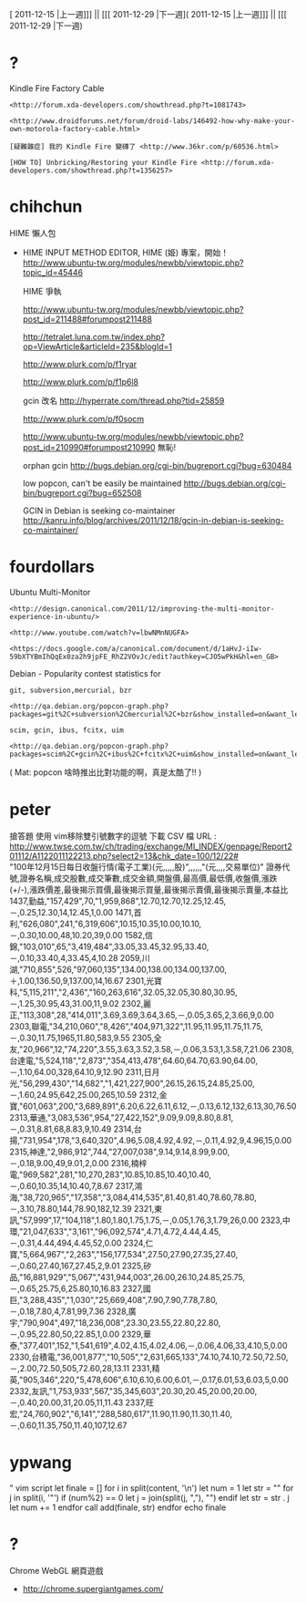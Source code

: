 [ 2011-12-15 |上一週]]] || [[[ 2011-12-29 |下一週]( 2011-12-15 |上一週]]] || [[[ 2011-12-29 |下一週)



# ?

Kindle Fire Factory Cable

    <http://forum.xda-developers.com/showthread.php?t=1081743>  

    <http://www.droidforums.net/forum/droid-labs/146492-how-why-make-your-own-motorola-factory-cable.html>  

    [疑難雜症] 我的 Kindle Fire 變磚了 <http://www.36kr.com/p/60536.html>  

    [HOW TO] Unbricking/Restoring your Kindle Fire <http://forum.xda-developers.com/showthread.php?t=1356257>  

# chihchun


HIME 懶人包
- HIME INPUT METHOD EDITOR, HIME (姫) 專案，開始！<http://www.ubuntu-tw.org/modules/newbb/viewtopic.php?topic_id=45446>  

    HIME 爭執

    <http://www.ubuntu-tw.org/modules/newbb/viewtopic.php?post_id=211488#forumpost211488>  

    <http://tetralet.luna.com.tw/index.php?op=ViewArticle&articleId=235&blogId=1>  

    <http://www.plurk.com/p/f1ryar>  

    <http://www.plurk.com/p/f1p6l8>  

    gcin 改名 <http://hyperrate.com/thread.php?tid=25859>  

    <http://www.plurk.com/p/f0socm>  

    <http://www.ubuntu-tw.org/modules/newbb/viewtopic.php?post_id=210990#forumpost210990>   無恥!

    orphan gcin <http://bugs.debian.org/cgi-bin/bugreport.cgi?bug=630484>  

    low popcon, can't be easily be maintained <http://bugs.debian.org/cgi-bin/bugreport.cgi?bug=652508>  

    GCIN in Debian is seeking co-maintainer <http://kanru.info/blog/archives/2011/12/18/gcin-in-debian-is-seeking-co-maintainer/>  

# fourdollars

Ubuntu Multi-Monitor

    <http://design.canonical.com/2011/12/improving-the-multi-monitor-experience-in-ubuntu/>  

    <http://www.youtube.com/watch?v=lbwNMnNUGFA>  

    <https://docs.google.com/a/canonical.com/document/d/1aHvJ-iIw-59bXTYBmIhQqEx0za2h9jpFE_RhZ2VOvJc/edit?authkey=CJO5wPkH&hl=en_GB>  




Debian - Popularity contest statistics for

    git, subversion,mercurial, bzr

    <http://qa.debian.org/popcon-graph.php?packages=git%2C+subversion%2Cmercurial%2C+bzr&show_installed=on&want_legend=on&want_ticks=on&from_date=&to_date=&hlght_date=&date_fmt=%25y%2C%25m&beenhere=1>  

    scim, gcin, ibus, fcitx, uim

    <http://qa.debian.org/popcon-graph.php?packages=scim%2C+gcin%2C+ibus%2C+fcitx%2C+uim&show_installed=on&want_legend=on&want_ticks=on&from_date=&to_date=&hlght_date=&date_fmt=%25y%2C%25m&beenhere=1>  

( Mat: popcon 啥時推出比對功能的啊，真是太酷了!! )

# peter


搶答題 使用 vim移除雙引號數字的逗號
下載 CSV 檔 URL :   <http://www.twse.com.tw/ch/trading/exchange/MI_INDEX/genpage/Report201112/A1122011122213.php?select2=13&chk_date=100/12/22#>  
"100年12月15日每日收盤行情(電子工業)(元,,,,,股)",,,,,,"(元,,,,交易單位)"
證券代號,證券名稱,成交股數,成交筆數,成交金額,開盤價,最高價,最低價,收盤價,漲跌(+/-),漲跌價差,最後揭示買價,最後揭示買量,最後揭示賣價,最後揭示賣量,本益比
1437,勤益,"157,429",70,"1,959,868",12.70,12.70,12.25,12.45,－,0.25,12.30,14,12.45,1,0.00
1471,首利,"626,080",241,"6,319,606",10.15,10.35,10.00,10.10,－,0.30,10.00,48,10.20,39,0.00
1582,信錦,"103,010",65,"3,419,484",33.05,33.45,32.95,33.40,－,0.10,33.40,4,33.45,4,10.28
2059,川湖,"710,855",526,"97,060,135",134.00,138.00,134.00,137.00,＋,1.00,136.50,9,137.00,14,16.67
2301,光寶科,"5,115,211","2,436","160,263,616",32.05,32.05,30.80,30.95,－,1.25,30.95,43,31.00,11,9.02
2302,麗正,"113,308",28,"414,011",3.69,3.69,3.64,3.65,－,0.05,3.65,2,3.66,9,0.00
2303,聯電,"34,210,060","8,426","404,971,322",11.95,11.95,11.75,11.75,－,0.30,11.75,1965,11.80,583,9.55
2305,全友,"20,966",12,"74,220",3.55,3.63,3.52,3.58,－,0.06,3.53,1,3.58,7,21.06
2308,台達電,"5,524,118","2,873","354,413,478",64.60,64.70,63.90,64.00,－,1.10,64.00,328,64.10,9,12.90
2311,日月光,"56,299,430","14,682","1,421,227,900",26.15,26.15,24.85,25.00,－,1.60,24.95,642,25.00,265,10.59
2312,金寶,"601,063",200,"3,689,891",6.20,6.22,6.11,6.12,－,0.13,6.12,132,6.13,30,76.50
2313,華通,"3,083,536",954,"27,422,152",9.09,9.09,8.80,8.81,－,0.31,8.81,68,8.83,9,10.49
2314,台揚,"731,954",178,"3,640,320",4.96,5.08,4.92,4.92,－,0.11,4.92,9,4.96,15,0.00
2315,神達,"2,986,912",744,"27,007,038",9.14,9.14,8.99,9.00,－,0.18,9.00,49,9.01,2,0.00
2316,楠梓電,"969,582",281,"10,270,283",10.85,10.85,10.40,10.40,－,0.60,10.35,14,10.40,7,8.67
2317,鴻海,"38,720,965","17,358","3,084,414,535",81.40,81.40,78.60,78.80,－,3.10,78.80,144,78.90,182,12.39
2321,東訊,"57,999",17,"104,118",1.80,1.80,1.75,1.75,－,0.05,1.76,3,1.79,26,0.00
2323,中環,"21,047,633","3,161","96,092,574",4.71,4.72,4.44,4.45,－,0.31,4.44,494,4.45,52,0.00
2324,仁寶,"5,664,967","2,263","156,177,534",27.50,27.90,27.35,27.40,－,0.60,27.40,167,27.45,2,9.01
2325,矽品,"16,881,929","5,067","431,944,003",26.00,26.10,24.85,25.75,－,0.65,25.75,6,25.80,10,16.83
2327,國巨,"3,288,435","1,030","25,669,408",7.90,7.90,7.78,7.80,－,0.18,7.80,4,7.81,99,7.36
2328,廣宇,"790,904",497,"18,236,008",23.30,23.55,22.80,22.80,－,0.95,22.80,50,22.85,1,0.00
2329,華泰,"377,401",152,"1,541,619",4.02,4.15,4.02,4.06,－,0.06,4.06,33,4.10,5,0.00
2330,台積電,"36,001,877","10,505","2,631,665,133",74.10,74.10,72.50,72.50,－,2.00,72.50,505,72.60,28,13.11
2331,精英,"905,346",220,"5,478,606",6.10,6.10,6.00,6.01,－,0.17,6.01,53,6.03,5,0.00
2332,友訊,"1,753,933",567,"35,345,603",20.30,20.45,20.00,20.00,－,0.40,20.00,31,20.05,11,11.43
2337,旺宏,"24,760,902","6,141","288,580,617",11.90,11.90,11.30,11.40,－,0.60,11.35,750,11.40,107,12.67

# ypwang

" vim script
let finale = []
for i in split(content, '\n')
    let num = 1
    let str = ""
    for j in split(i, '"')
        if (num%2) == 0
            let j = join(split(j, ","), "")
        endif
        let str = str . j
        let num += 1
    endfor
    call add(finale, str)
endfor
echo finale
 
# ?

Chrome WebGL 網頁遊戲
- <http://chrome.supergiantgames.com/>  